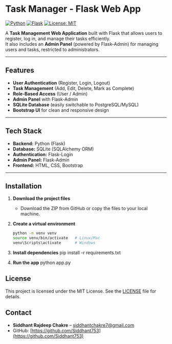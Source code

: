 # Task Manager - Flask Web App

[![Python](https://img.shields.io/badge/Python-3.10%2B-blue.svg)](https://www.python.org/)
[![Flask](https://img.shields.io/badge/Flask-2.0+-green.svg)](https://flask.palletsprojects.com/)
[![License: MIT](https://img.shields.io/badge/License-MIT-yellow.svg)](https://opensource.org/licenses/MIT)

A **Task Management Web Application** built with Flask that allows users to register, log in, and manage their tasks efficiently.  
It also includes an **Admin Panel** (powered by Flask-Admin) for managing users and tasks, restricted to administrators.  

---

## Features
- **User Authentication** (Register, Login, Logout)
- **Task Management** (Add, Edit, Delete, Mark as Complete)
- **Role-Based Access** (User / Admin)
- **Admin Panel** with Flask-Admin
- **SQLite Database** (easily switchable to PostgreSQL/MySQL)
- **Bootstrap UI** for clean and responsive design

---

## Tech Stack
- **Backend:** Python (Flask)
- **Database:** SQLite (SQLAlchemy ORM)
- **Authentication:** Flask-Login
- **Admin Panel:** Flask-Admin
- **Frontend:** HTML, CSS, Bootstrap

---

## Installation

1. **Download the project files**  
   - Download the ZIP from GitHub or copy the files to your local machine.

2. **Create a virtual environment**  
   ```bash
   python -m venv venv
   source venv/bin/activate   # Linux/Mac
   venv\Scripts\activate      # Windows

3. **Install dependencies**
    pip install -r requirements.txt

4. **Run the app**
    python app.py

## License

This project is licensed under the MIT License. See the [LICENSE](LICENSE) file for details.

## Contact

- **Siddhant Rajdeep Chakre** – [siddhantchakre7@gmail.com](mailto:siddhantchakre7@gmail.com)  
- GitHub: [https://github.com/Siddhant753](https://github.com/Siddhant753)

